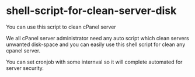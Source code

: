 # shell-script-for-clean-server-disk
You can use this script to clean cPanel server 

We all cPanel server administrator need any auto script which clean servers unwanted disk-space and you can easily use this shell script for clean any cpanel server.

You can set cronjob with some internval so it will complete automated for server security.


